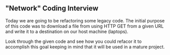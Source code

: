 ## "Network" Coding Interview

Today we are going to be refactoring some legacy code. 
The initial purpose of this code was to download a file from using HTTP GET from a given URL and write it to a destination on our host machine (laptops). 

Look through the given code and see how you could refacor it to accomplish this goal
keeping in mind that it will be used in a mature project.
